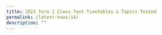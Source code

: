 ```yaml
---
title: 2023 Term 1 Class Test Timetables & Topics Tested
permalink: /latest-news/14/
description: ""
---
```

